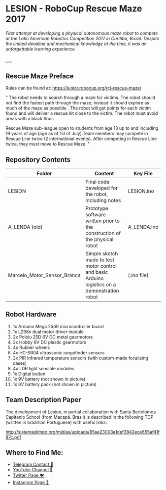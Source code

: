 # LESION - RoboCup Rescue Maze 2017
###### First attempt at developing a physical autonomous maze robot to compete at the Latin American Robotics Competition 2017 in Curitiba, Brazil. Despite the limited deadline and mechanical knowledge at the time, it was an unforgettable learning experience.

<img src="photo_2020-02-19_16-00-52.png" alt="LESION" style="zoom:30%;" />

## Rescue Maze Preface

Rules can be found at: https://junior.robocup.org/rcj-rescue-maze/

" The robot needs to search through a maze for victims. The robot should not find the fastest path through the maze, instead it should explore as much of the maze as possible . The robot will get points for each victim found and will deliver a rescue kit close to the victim. The robot must avoid areas with a black floor.

Rescue Maze sub-league open to students from age 13 up to and including 19 years of age (age as of 1st of July).Team members may compete in Rescue Line twice (2 international events). After competing in Rescue Line twice, they must move to Rescue Maze. "

## Repository Contents

| Folder                      | Content                                                      | Key File    |
| --------------------------- | ------------------------------------------------------------ | ----------- |
| LESION                      | Final code developed for the robot, including notes          | LESION.ino  |
| A_LENDA (old)               | Prototype software written prior to the construction of the physical robot | A_LENDA.ino |
| Marcelo_Motor_Sensor_Branca | Simple sketch made to test motor control and basic Arduino logistics on a demonstration robot | (.ino file) |

## Robot Hardware

1. 1x Arduino Mega 2560 microcontroller board
2. 1x L298n dual motor driver module
3. 2x Pololu 25D 6V DC metal gearmotors
4. 2x Hobby 6V DC plastic gearmotors
5. 4x Rubber wheels
6. 4x HC-SR04 ultrassonic rangefinder sensors
7. 2x PIR infrared temperature sensors (with custom-made focalizing cases) 
8. 4x LDR light sensible modules
9. 1x Digital button
10. 1x 9V battery (not shown in picture)
11. 1x 6V battery pack (not shown in picture)

## Team Description Paper

The development of Lesion, in partial collaboration with Santa Bartolomea Capitanio School (from Macapá. Brasil) is described in the following TDP (written in brazillian Portuguese) with useful links: 

http://sistemaolimpo.org/midias/uploads/85ae23003a1def3842ece655af41f87c.pdf

## Where to Find Me:

* [Telegram Contact 🔵](https://t.me/mekhyw)
* [YouTube Channel 🔴](https://www.youtube.com/channel/UC3__YPhMGjytXUqRUmriQ8A?view_as=subscriber)
* [Twitter Page 🐦](https://twitter.com/MekhyW)
* [Instagram Page 📸](https://www.instagram.com/mekhy_w/)



